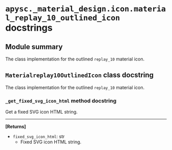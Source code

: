 # `apysc._material_design.icon.material_replay_10_outlined_icon` docstrings

## Module summary

The class implementation for the outlined `replay_10` material icon.

## `Materialreplay10OutlinedIcon` class docstring

The class implementation for the outlined `replay_10` material icon.

### `_get_fixed_svg_icon_html` method docstring

Get a fixed SVG icon HTML string.<hr>

**[Returns]**

- `fixed_svg_icon_html`: str
  - Fixed SVG icon HTML string.